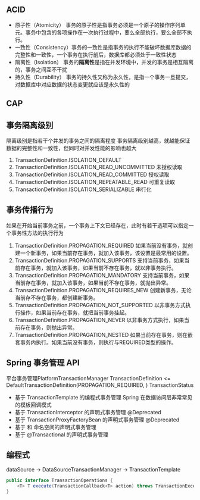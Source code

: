 ## ACID
* 原子性（Atomicity）	 事务的原子性是指事务必须是一个原子的操作序列单元。事务中包含的各项操作在一次执行过程中，要么全部执行，要么全部不执行。
* 一致性（Consistency）事务的一致性是指事务的执行不能破坏数据库数据的完整性和一致性，一个事务在执行前后，数据库都必须处于一致性状态
* 隔离性（Isolation）	 事务的**隔离性**是指在并发环境中，并发的事务是相互隔离的，事务之间互不干扰
* 持久性（Durability）	 事务的持久性又称为永久性，是指一个事务一旦提交，对数据库中对应数据的状态变更就应该是永久性的

## CAP

## 事务隔离级别
隔离级别是指若干个并发的事务之间的隔离程度
事务隔离级别越高，就越能保证数据的完整性和一致性，但同时对并发性能的影响也越大
1. TransactionDefinition.ISOLATION_DEFAULT
2. TransactionDefinition.ISOLATION_READ_UNCOMMITTED	未授权读取
3. TransactionDefinition.ISOLATION_READ_COMMITTED		授权读取
4. TransactionDefinition.ISOLATION_REPEATABLE_READ	可重复读取
5. TransactionDefinition.ISOLATION_SERIALIZABLE		串行化

## 事务传播行为
如果在开始当前事务之前，一个事务上下文已经存在，此时有若干选项可以指定一个事务性方法的执行行为
1. TransactionDefinition.PROPAGATION_REQUIRED			如果当前没有事务，就创建一个新事务，如果当前存在事务，就加入该事务，该设置是最常用的设置。
2. TransactionDefinition.PROPAGATION_SUPPORTS			支持当前事务，如果当前存在事务，就加入该事务，如果当前不存在事务，就以非事务执行。
3. TransactionDefinition.PROPAGATION_MANDATORY		支持当前事务，如果当前存在事务，就加入该事务，如果当前不存在事务，就抛出异常。
4. TransactionDefinition.PROPAGATION_REQUIRES_NEW		创建新事务，无论当前存不存在事务，都创建新事务。
5. TransactionDefinition.PROPAGATION_NOT_SUPPORTED	以非事务方式执行操作，如果当前存在事务，就把当前事务挂起。
6. TransactionDefinition.PROPAGATION_NEVER			以非事务方式执行，如果当前存在事务，则抛出异常。
7. TransactionDefinition.PROPAGATION_NESTED 			如果当前存在事务，则在嵌套事务内执行。如果当前没有事务，则执行与REQUIRED类型的操作。


## Spring 事务管理 API
平台事务管理PlatformTransactionManager
TransactionDefinition <= DefaultTransactionDefinition(PROPAGATION_REQUIRED, )
TransactionStatus

* 基于 TransactionTemplate 的编程式事务管理 Spring 在数据访问层非常常见的模板回调模式
* 基于 TransactionInterceptor 的声明式事务管理  @Deprecated
* 基于 TransactionProxyFactoryBean 的声明式事务管理  @Deprecated
* 基于 <tx> 和 <aop>  命名空间的声明式事务管理
* 基于 @Transactional 的声明式事务管理

## 编程式
dataSource -> DataSourceTransactionManager -> TransactionTemplate

```java
public interface TransactionOperations {
	<T> T execute(TransactionCallback<T> action) throws TransactionException;
}
```

